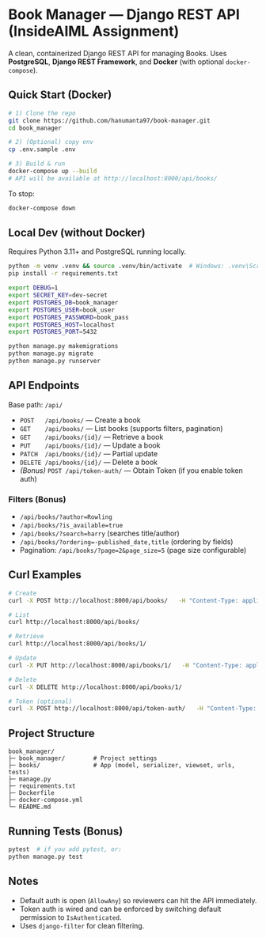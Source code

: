 # Book Manager — Django REST API (InsideAIML Assignment)

A clean, containerized Django REST API for managing Books. Uses **PostgreSQL**, **Django REST Framework**, and **Docker** (with optional `docker-compose`).

## Quick Start (Docker)

```bash
# 1) Clone the repo
git clone https://github.com/hanumanta97/book-manager.git
cd book_manager

# 2) (Optional) copy env
cp .env.sample .env

# 3) Build & run
docker-compose up --build
# API will be available at http://localhost:8000/api/books/
```

To stop:
```bash
docker-compose down
```

## Local Dev (without Docker)

Requires Python 3.11+ and PostgreSQL running locally.

```bash
python -m venv .venv && source .venv/bin/activate  # Windows: .venv\Scripts\activate
pip install -r requirements.txt

export DEBUG=1
export SECRET_KEY=dev-secret
export POSTGRES_DB=book_manager
export POSTGRES_USER=book_user
export POSTGRES_PASSWORD=book_pass
export POSTGRES_HOST=localhost
export POSTGRES_PORT=5432

python manage.py makemigrations
python manage.py migrate
python manage.py runserver
```

## API Endpoints

Base path: `/api/`

- `POST   /api/books/` — Create a book
- `GET    /api/books/` — List books (supports filters, pagination)
- `GET    /api/books/{id}/` — Retrieve a book
- `PUT    /api/books/{id}/` — Update a book
- `PATCH  /api/books/{id}/` — Partial update
- `DELETE /api/books/{id}/` — Delete a book
- *(Bonus)* `POST /api/token-auth/` — Obtain Token (if you enable token auth)

### Filters (Bonus)

- `/api/books/?author=Rowling`
- `/api/books/?is_available=true`
- `/api/books/?search=harry` (searches title/author)
- `/api/books/?ordering=-published_date,title` (ordering by fields)
- Pagination: `/api/books/?page=2&page_size=5` (page size configurable)

## Curl Examples

```bash
# Create
curl -X POST http://localhost:8000/api/books/   -H "Content-Type: application/json"   -d '{"title":"Clean Architecture","author":"Robert C. Martin","published_date":"2017-09-20","is_available":true}'

# List
curl http://localhost:8000/api/books/

# Retrieve
curl http://localhost:8000/api/books/1/

# Update
curl -X PUT http://localhost:8000/api/books/1/   -H "Content-Type: application/json"   -d '{"title":"Clean Architecture (Updated)","author":"Robert Martin","published_date":"2018-01-01","is_available":false}'

# Delete
curl -X DELETE http://localhost:8000/api/books/1/

# Token (optional)
curl -X POST http://localhost:8000/api/token-auth/   -H "Content-Type: application/json"   -d '{"username":"admin","password":"adminpass"}'
```

## Project Structure

```
book_manager/
├─ book_manager/        # Project settings
├─ books/               # App (model, serializer, viewset, urls, tests)
├─ manage.py
├─ requirements.txt
├─ Dockerfile
├─ docker-compose.yml
└─ README.md
```

## Running Tests (Bonus)

```bash
pytest  # if you add pytest, or:
python manage.py test
```

## Notes

- Default auth is open (`AllowAny`) so reviewers can hit the API immediately.
- Token auth is wired and can be enforced by switching default permission to `IsAuthenticated`.
- Uses `django-filter` for clean filtering.
